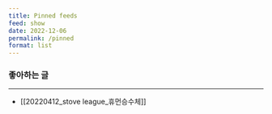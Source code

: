 ```yaml
---
title: Pinned feeds
feed: show
date: 2022-12-06
permalink: /pinned
format: list
---
```


### 좋아하는 글 
--- 
- [[20220412_stove league_휴먼승수체]]
